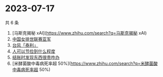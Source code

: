 # 2023-07-17

共 6 条

<!-- BEGIN -->
<!-- 最后更新时间 Mon Jul 17 2023 16:13:24 GMT+0800 (China Standard Time) -->

1. [马斯克揭秘 xAI](https://www.zhihu.com/search?q=马斯克揭秘 xAI)
1. [中国女排世联赛亚军](https://www.zhihu.com/search?q=中国女排世联赛亚军)
1. [台风「泰利」](https://www.zhihu.com/search?q=台风「泰利」)
1. [人可以节俭到什么程度](https://www.zhihu.com/search?q=人可以节俭到什么程度)
1. [结账时发现东西很贵咋办](https://www.zhihu.com/search?q=结账时发现东西很贵咋办)
1. [米酵菌酸中毒病死率超
   50%](https://www.zhihu.com/search?q=米酵菌酸中毒病死率超 50%)

<!-- END -->
